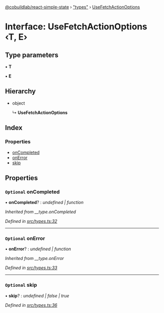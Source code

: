 [@cobuildlab/react-simple-state](../README.md) › ["types"](../modules/_types_.md) › [UseFetchActionOptions](_types_.usefetchactionoptions.md)

# Interface: UseFetchActionOptions ‹**T, E**›

## Type parameters

▪ **T**

▪ **E**

## Hierarchy

* object

  ↳ **UseFetchActionOptions**

## Index

### Properties

* [onCompleted](_types_.usefetchactionoptions.md#optional-oncompleted)
* [onError](_types_.usefetchactionoptions.md#optional-onerror)
* [skip](_types_.usefetchactionoptions.md#optional-skip)

## Properties

### `Optional` onCompleted

• **onCompleted**? : *undefined | function*

*Inherited from __type.onCompleted*

*Defined in [src/types.ts:32](https://github.com/cobuildlab/react-simple-state/blob/72fa9c7/src/types.ts#L32)*

___

### `Optional` onError

• **onError**? : *undefined | function*

*Inherited from __type.onError*

*Defined in [src/types.ts:33](https://github.com/cobuildlab/react-simple-state/blob/72fa9c7/src/types.ts#L33)*

___

### `Optional` skip

• **skip**? : *undefined | false | true*

*Defined in [src/types.ts:36](https://github.com/cobuildlab/react-simple-state/blob/72fa9c7/src/types.ts#L36)*
